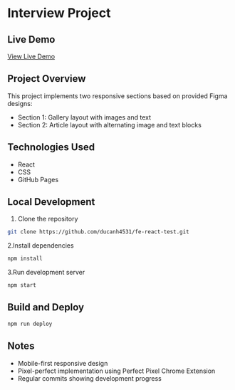 # Interview Project

## Live Demo

[View Live Demo](https://ducanh4531.github.io/fe-react-test)

## Project Overview

This project implements two responsive sections based on provided Figma designs:

- Section 1: Gallery layout with images and text
- Section 2: Article layout with alternating image and text blocks

## Technologies Used

- React
- CSS
- GitHub Pages

## Local Development

1. Clone the repository

```bash
git clone https://github.com/ducanh4531/fe-react-test.git
```

2.Install dependencies

```bash
npm install
```

3.Run development server

```bash
npm start
```

## Build and Deploy

```bash
npm run deploy
```

## Notes

- Mobile-first responsive design
- Pixel-perfect implementation using Perfect Pixel Chrome Extension
- Regular commits showing development progress
